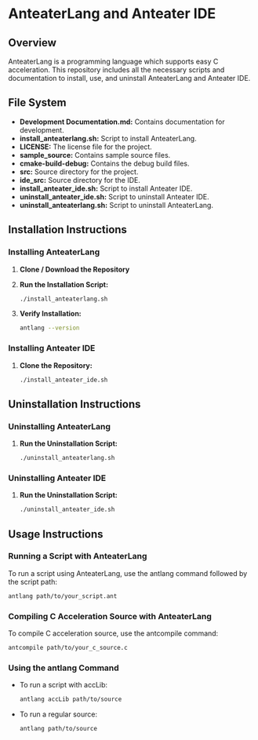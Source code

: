 # AnteaterLang and Anteater IDE

## Overview

AnteaterLang is a programming language which supports easy C acceleration. This repository includes all the necessary scripts and documentation to install, use, and uninstall AnteaterLang and Anteater IDE.

## File System

- **Development Documentation.md:** Contains documentation for development.
- **install_anteaterlang.sh:** Script to install AnteaterLang.
- **LICENSE:** The license file for the project.
- **sample_source:** Contains sample source files.
- **cmake-build-debug:** Contains the debug build files.
- **src:** Source directory for the project.
- **ide_src:** Source directory for the IDE.
- **install_anteater_ide.sh:** Script to install Anteater IDE.
- **uninstall_anteater_ide.sh:** Script to uninstall Anteater IDE.
- **uninstall_anteaterlang.sh:** Script to uninstall AnteaterLang.

## Installation Instructions

### Installing AnteaterLang

1. **Clone / Download the Repository**
   
2. **Run the Installation Script:**
    ```sh
    ./install_anteaterlang.sh
    ```
   
3. **Verify Installation:**
    ```sh
    antlang --version
    ```
   
### Installing Anteater IDE

1. **Clone the Repository:**
   ```sh
   ./install_anteater_ide.sh
   ```
   
## Uninstallation Instructions

### Uninstalling AnteaterLang

1. **Run the Uninstallation Script:**
    ```sh
    ./uninstall_anteaterlang.sh
    ```
   
### Uninstalling Anteater IDE

1. **Run the Uninstallation Script:**
    ```sh
    ./uninstall_anteater_ide.sh
    ```
   
## Usage Instructions

### Running a Script with AnteaterLang

To run a script using AnteaterLang, use the antlang command followed by the script path:

```sh
antlang path/to/your_script.ant
```

### Compiling C Acceleration Source with AnteaterLang

To compile C acceleration source, use the antcompile command:

```sh
antcompile path/to/your_c_source.c
```

### Using the antlang Command

- To run a script with accLib:
  ```sh
  antlang accLib path/to/source
  ```
  
- To run a regular source:
  ```sh
  antlang path/to/source
  ```
  
